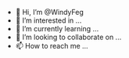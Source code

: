 - 👋 Hi, I’m @WindyFeg
- 👀 I’m interested in ...
- 🌱 I’m currently learning ...
- 💞️ I’m looking to collaborate on ...
- 📫 How to reach me ...

<!---
WindyFeg/WindyFeg is a ✨ special ✨ repository because its `README.md` (this file) appears on your GitHub profile.
You can click the Preview link to take a look at your changes.
--->
